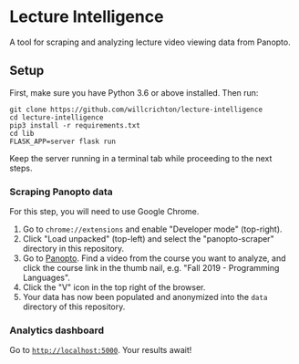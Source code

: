 # Lecture Intelligence

A tool for scraping and analyzing lecture video viewing data from Panopto.

## Setup

First, make sure you have Python 3.6 or above installed. Then run:

```
git clone https://github.com/willcrichton/lecture-intelligence
cd lecture-intelligence
pip3 install -r requirements.txt
cd lib
FLASK_APP=server flask run
```

Keep the server running in a terminal tab while proceeding to the next steps.

### Scraping Panopto data

For this step, you will need to use Google Chrome.

1. Go to `chrome://extensions` and enable "Developer mode" (top-right).
2. Click "Load unpacked" (top-left) and select the "panopto-scraper" directory in this repository.
3. Go to [Panopto](https://stanford-pilot.hosted.panopto.com/Panopto/Pages/Sessions/List.aspx#isSharedWithMe=true). Find a video from the course you want to analyze, and click the course link in the thumb nail, e.g. "Fall 2019 - Programming Languages".
4. Click the "V" icon in the top right of the browser.
5. Your data has now been populated and anonymized into the `data` directory of this repository.

### Analytics dashboard

Go to [`http://localhost:5000`](http://localhost:5000). Your results await!
